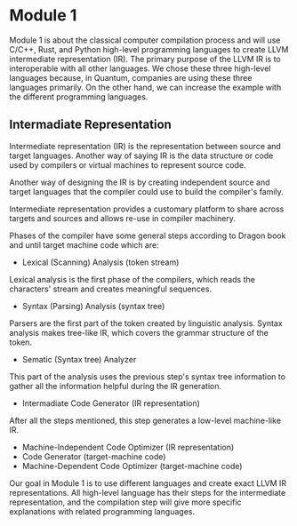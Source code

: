 # Module 1

Module 1 is about the classical computer compilation process and will use C/C++, Rust, and Python high-level programming languages to create LLVM intermediate representation (IR). The primary purpose of the LLVM IR is to interoperable with all other languages. We chose these three high-level languages because, in Quantum, companies are using these three languages primarily. On the other hand, we can increase the example with the different programming languages.

## Intermadiate Representation

Intermediate representation (IR) is the representation between source and target languages. Another way of saying IR is the data structure or code used by compilers or virtual machines to represent source code.

Another way of designing the IR is by creating independent source and target languages that the compiler could use to build the compiler's family.

Intermediate representation provides a customary platform to share across targets and sources and allows re-use in compiler machinery.

Phases of the compiler have some general steps according to Dragon book and until target machine code which are:

+ Lexical (Scanning) Analysis (token stream)

Lexical analysis is the first phase of the compilers, which reads the characters' stream and creates meaningful sequences.

+ Syntax (Parsing) Analysis (syntax tree)

Parsers are the first part of the token created by linguistic analysis. Syntax analysis makes tree-like IR, which covers the grammar structure of the token.

+ Sematic (Syntax tree) Analyzer

This part of the analysis uses the previous step's syntax tree information to gather all the information helpful during the IR generation.

+ Intermadiate Code Generator (IR representation)

After all the steps mentioned, this step generates a low-level machine-like IR.

+ Machine-Independent Code Optimizer (IR representation)
+ Code Generator (target-machine code)
+ Machine-Dependent Code Optimizer (target-machine code)

Our goal in Module 1 is to use different languages and create exact LLVM IR representations. All high-level language has their steps for the intermediate representation, and the compilation step will give more specific explanations with related programming languages.
